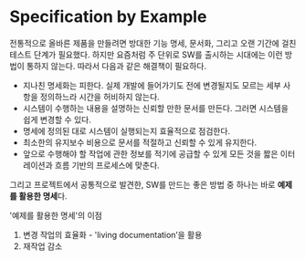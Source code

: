 # Specification by Example

전통적으로 올바른 제품을 만들려면 방대한 기능 명세, 문서화, 그리고 오랜 기간에 걸친 테스트 단계가 필요했다. 하지만 요즘처럼 주 단위로 SW를 출시하는 시대에는 이런 방법이 통하지 않는다. 따라서 다음과 같은 해결책이 필요하다. 

- 지나친 명세화는 피한다. 실제 개발에 들어가기도 전에 변경될지도 모르는 세부 사항을 정의하느라 시간을 허비하지 않는다.
- 시스템이 수행하는 내용을 설명하는 신뢰할 만한 문서를 만든다. 그러면 시스템을 쉽게 변경할 수 있다.
- 명세에 정의된 대로 시스템이 실행되는지 효율적으로 점검한다. 
- 최소한의 유지보수 비용으로 문서를 적절하고 신뢰할 수 있게 유지한다. 
- 앞으로 수행해야 할 작업에 관한 정보를 적기에 공급할 수 있게 모든 것을 짧은 이터레이션과 흐름 기반의 프로세스에 맞춘다. 

그리고 프로젝트에서 공통적으로 발견한, SW를 만드는 좋은 방법 중 하나는 바로 **예제를 활용한 명세**다. 

'예제를 활용한 명세'의 이점 <br>
1. 변경 작업의 효율화 - 'living documentation’을 활용
2. 재작업 감소



